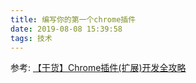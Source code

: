 ```yaml
---
title: 编写你的第一个chrome插件
date: 2019-08-08 15:39:58
tags: 技术
---
```



参考: [【干货】Chrome插件(扩展)开发全攻略](https://www.cnblogs.com/liuxianan/p/chrome-plugin-develop.html)
